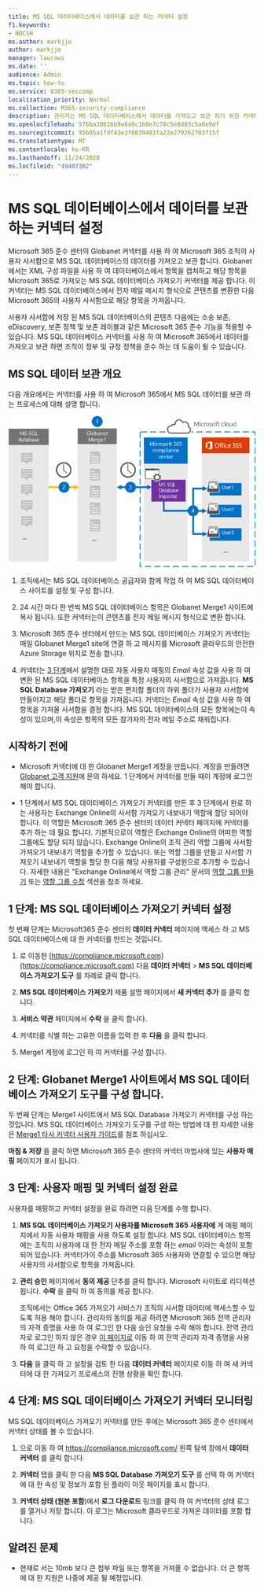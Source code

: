 ```yaml
---
title: MS SQL 데이터베이스에서 데이터를 보관 하는 커넥터 설정
f1.keywords:
- NOCSH
ms.author: markjjo
author: markjjo
manager: laurawi
ms.date: ''
audience: Admin
ms.topic: how-to
ms.service: O365-seccomp
localization_priority: Normal
ms.collection: M365-security-compliance
description: 관리자는 MS SQL 데이터베이스에서 데이터를 가져오고 보관 하기 위한 커넥터를 설정할 수 있습니다. 이 커넥터를 사용 하면 Microsoft 365의 타사 데이터 원본에서 데이터를 보관할 수 있습니다. 이 데이터를 보관 한 후 법적 보존, 콘텐츠 검색 및 보존 정책과 같은 규정 준수 기능을 사용 하 여 타사 데이터를 관리할 수 있습니다.
ms.openlocfilehash: 576ba38616b9a6a9c1b0e7c78c5e8d03c5a0e9df
ms.sourcegitcommit: 95b85a1fdf43e3f0839483fa22e279262703f15f
ms.translationtype: MT
ms.contentlocale: ko-KR
ms.lasthandoff: 11/24/2020
ms.locfileid: "49407302"
---
```

# <a name="set-up-a-connector-to-archive-data-from-ms-sql-database"></a>MS SQL 데이터베이스에서 데이터를 보관 하는 커넥터 설정

Microsoft 365 준수 센터의 Globanet 커넥터를 사용 하 여 Microsoft 365 조직의 사용자 사서함으로 MS SQL 데이터베이스의 데이터를 가져오고 보관 합니다. Globanet에서는 XML 구성 파일을 사용 하 여 데이터베이스에서 항목을 캡처하고 해당 항목을 Microsoft 365로 가져오는 MS SQL 데이터베이스 가져오기 커넥터를 제공 합니다. 이 커넥터는 MS SQL 데이터베이스에서 전자 메일 메시지 형식으로 콘텐츠를 변환한 다음 Microsoft 365의 사용자 사서함으로 해당 항목을 가져옵니다.

사용자 사서함에 저장 된 MS SQL 데이터베이스의 콘텐츠 다음에는 소송 보존, eDiscovery, 보존 정책 및 보존 레이블과 같은 Microsoft 365 준수 기능을 적용할 수 있습니다. MS SQL 데이터베이스 커넥터를 사용 하 여 Microsoft 365에서 데이터를 가져오고 보관 하면 조직이 정부 및 규정 정책을 준수 하는 데 도움이 될 수 있습니다.

## <a name="overview-of-archiving-the-ms-sql-data"></a>MS SQL 데이터 보관 개요

다음 개요에서는 커넥터를 사용 하 여 Microsoft 365에서 MS SQL 데이터를 보관 하는 프로세스에 대해 설명 합니다.

![MS SQL 데이터에 대 한 보관 워크플로](../media/MSSQLDatabaseConnectorWorkflow.png)

1. 조직에서는 MS SQL 데이터베이스 공급자와 함께 작업 하 여 MS SQL 데이터베이스 사이트를 설정 및 구성 합니다.

2. 24 시간 마다 한 번씩 MS SQL 데이터베이스 항목은 Globanet Merge1 사이트에 복사 됩니다. 또한 커넥터는이 콘텐츠를 전자 메일 메시지 형식으로 변환 합니다.

3. Microsoft 365 준수 센터에서 만드는 MS SQL 데이터베이스 가져오기 커넥터는 매일 Globanet Merge1 site에 연결 하 고 메시지를 Microsoft 클라우드의 안전한 Azure Storage 위치로 전송 합니다.

4. 커넥터는 [3 단계](#step-3-map-users-and-complete-the-connector-setup)에서 설명한 대로 자동 사용자 매핑의 *Email* 속성 값을 사용 하 여 변환 된 MS SQL 데이터베이스 항목을 특정 사용자의 사서함으로 가져옵니다. **MS SQL Database 가져오기** 라는 받은 편지함 폴더의 하위 폴더가 사용자 사서함에 만들어지고 해당 폴더로 항목을 가져옵니다. 커넥터는 *Email* 속성 값을 사용 하 여 항목을 가져올 사서함을 결정 합니다. MS SQL 데이터베이스의 모든 항목에는이 속성이 있으며,이 속성은 항목의 모든 참가자의 전자 메일 주소로 채워집니다.

## <a name="before-you-begin"></a>시작하기 전에

- Microsoft 커넥터에 대 한 Globanet Merge1 계정을 만듭니다. 계정을 만들려면 [Globanet 고객 지원](https://globanet.com/contact-us/)에 문의 하세요. 1 단계에서 커넥터를 만들 때이 계정에 로그인 해야 합니다.

- 1 단계에서 MS SQL 데이터베이스 가져오기 커넥터를 만든 후 3 단계에서 완료 하는 사용자는 Exchange Online의 사서함 가져오기 내보내기 역할에 할당 되어야 합니다. 이 역할은 Microsoft 365 준수 센터의 데이터 커넥터 페이지에 커넥터를 추가 하는 데 필요 합니다. 기본적으로이 역할은 Exchange Online의 어떠한 역할 그룹에도 할당 되지 않습니다. Exchange Online의 조직 관리 역할 그룹에 사서함 가져오기 내보내기 역할을 추가할 수 있습니다. 또는 역할 그룹을 만들고 사서함 가져오기 내보내기 역할을 할당 한 다음 해당 사용자를 구성원으로 추가할 수 있습니다. 자세한 내용은 "Exchange Online에서 역할 그룹 관리" 문서의 [역할 그룹 만들기](https://docs.microsoft.com/Exchange/permissions-exo/role-groups#create-role-groups) 또는 [역할 그룹 수정](https://docs.microsoft.com/Exchange/permissions-exo/role-groups#modify-role-groups) 섹션을 참조 하세요.

## <a name="step-1-set-up-the-ms-sql-database-importer-connector"></a>1 단계: MS SQL 데이터베이스 가져오기 커넥터 설정

첫 번째 단계는 Microsoft365 준수 센터의 **데이터 커넥터** 페이지에 액세스 하 고 MS SQL 데이터베이스에 대 한 커넥터를 만드는 것입니다.

1. 로 이동한 [https://compliance.microsoft.com](https://compliance.microsoft.com) 다음 **데이터 커넥터**  >  **MS SQL 데이터베이스 가져오기 도구** 를 차례로 클릭 합니다.

2. **MS SQL 데이터베이스 가져오기** 제품 설명 페이지에서 **새 커넥터 추가** 를 클릭 합니다.

3. **서비스 약관** 페이지에서 **수락** 을 클릭 합니다.

4. 커넥터를 식별 하는 고유한 이름을 입력 한 후 **다음** 을 클릭 합니다.

5. Merge1 계정에 로그인 하 여 커넥터를 구성 합니다.

## <a name="step-2-configure-the-ms-sql-database-importer-connector-on-the-globanet-merge1-site"></a>2 단계: Globanet Merge1 사이트에서 MS SQL 데이터베이스 가져오기 도구를 구성 합니다.

두 번째 단계는 Merge1 사이트에서 MS SQL Database 가져오기 커넥터를 구성 하는 것입니다. MS SQL 데이터베이스 가져오기 도구를 구성 하는 방법에 대 한 자세한 내용은 [Merge1 타사 커넥터 사용자 가이드](https://docs.ms.merge1.globanetportal.com/Merge1%20Third-Party%20Connectors%20MS%20SQL%20Database%20Importer%20User%20Guide%20.pdf)를 참조 하십시오.

**마침 & 저장** 을 클릭 하면 Microsoft 365 준수 센터의 커넥터 마법사에 있는 **사용자 매핑** 페이지가 표시 됩니다.

## <a name="step-3-map-users-and-complete-the-connector-setup"></a>3 단계: 사용자 매핑 및 커넥터 설정 완료

사용자를 매핑하고 커넥터 설정을 완료 하려면 다음 단계를 수행 합니다.

1. **MS SQL 데이터베이스 가져오기 사용자를 Microsoft 365 사용자에** 게 매핑 페이지에서 자동 사용자 매핑을 사용 하도록 설정 합니다. MS SQL 데이터베이스 항목에는 조직의 사용자에 대 한 전자 메일 주소를 포함 하는 *email* 이라는 속성이 포함 되어 있습니다. 커넥터가이 주소를 Microsoft 365 사용자와 연결할 수 있으면 해당 사용자의 사서함으로 항목을 가져옵니다.

2. **관리 승인** 페이지에서 **동의 제공** 단추를 클릭 합니다. Microsoft 사이트로 리디렉션됩니다. **수락** 을 클릭 하 여 동의를 제공 합니다.

   조직에서는 Office 365 가져오기 서비스가 조직의 사서함 데이터에 액세스할 수 있도록 허용 해야 합니다. 관리자의 동의를 제공 하려면 Microsoft 365 전역 관리자의 자격 증명을 사용 하 여 로그인 한 다음 승인 요청을 수락 해야 합니다. 전역 관리자로 로그인 하지 않은 경우 [이 페이지로](https://login.microsoftonline.com/common/oauth2/authorize?client_id=570d0bec-d001-4c4e-985e-3ab17fdc3073&response_type=code&redirect_uri=https://portal.azure.com/&nonce=1234&prompt=admin_consent) 이동 하 여 전역 관리자 자격 증명을 사용 하 여 로그인 하 고 요청을 수락할 수 있습니다.

3. **다음** 을 클릭 하 고 설정을 검토 한 다음 **데이터 커넥터** 페이지로 이동 하 여 새 커넥터에 대 한 가져오기 프로세스의 진행 상황을 확인 합니다.

## <a name="step-4-monitor-the-ms-sql-database-importer-connector"></a>4 단계: MS SQL 데이터베이스 가져오기 커넥터 모니터링

MS SQL 데이터베이스 가져오기 커넥터를 만든 후에는 Microsoft 365 준수 센터에서 커넥터 상태를 볼 수 있습니다.

1. 으로 이동 하 여 <https://compliance.microsoft.com/> 왼쪽 탐색 창에서 **데이터 커넥터** 를 클릭 합니다.

2. **커넥터** 탭을 클릭 한 다음 **MS SQL Database** **가져오기 도구** 를 선택 하 여 커넥터에 대 한 속성 및 정보가 포함 된 플라이 아웃 페이지를 표시 합니다.

3. **커넥터 상태 (원본 포함**)에서 **로그 다운로드** 링크를 클릭 하 여 커넥터의 상태 로그를 열거나 저장 합니다. 이 로그는 Microsoft 클라우드로 가져온 데이터를 포함 합니다.

## <a name="known-issues"></a>알려진 문제

- 현재로 서는 10mb 보다 큰 첨부 파일 또는 항목을 가져올 수 없습니다. 더 큰 항목에 대 한 지원은 나중에 제공 될 예정입니다.
